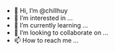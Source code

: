 - 👋 Hi, I’m @chillhuy
- 👀 I’m interested in ...
- 🌱 I’m currently learning ...
- 💞️ I’m looking to collaborate on ...
- 📫 How to reach me ...

<!---
chillhuy/chillhuy is a ✨ special ✨ repository because its `README.md` (this file) appears on your GitHub profile.
You can click the Preview link to take a look at your changes.
--->
